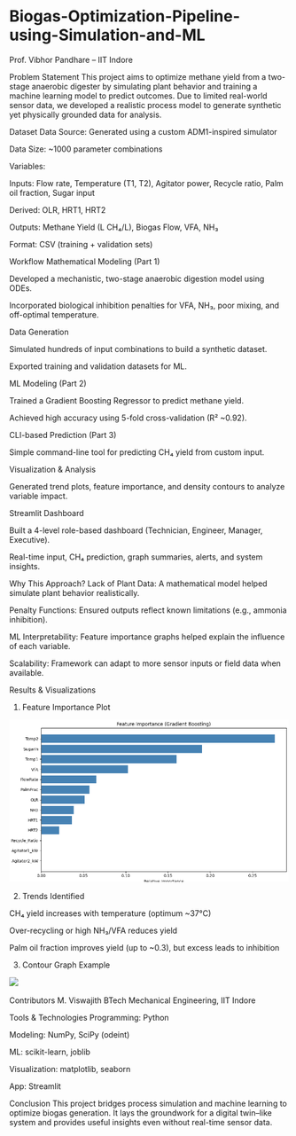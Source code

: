 # Biogas-Optimization-Pipeline-using-Simulation-and-ML
Prof. Vibhor Pandhare – IIT Indore

Problem Statement
This project aims to optimize methane yield from a two-stage anaerobic digester by simulating plant behavior and training a machine learning model to predict outcomes. Due to limited real-world sensor data, we developed a realistic process model to generate synthetic yet physically grounded data for analysis.

Dataset
Data Source: Generated using a custom ADM1-inspired simulator

Data Size: ~1000 parameter combinations

Variables:

Inputs: Flow rate, Temperature (T1, T2), Agitator power, Recycle ratio, Palm oil fraction, Sugar input

Derived: OLR, HRT1, HRT2

Outputs: Methane Yield (L CH₄/L), Biogas Flow, VFA, NH₃

Format: CSV (training + validation sets)

Workflow
Mathematical Modeling (Part 1)

Developed a mechanistic, two-stage anaerobic digestion model using ODEs.

Incorporated biological inhibition penalties for VFA, NH₃, poor mixing, and off-optimal temperature.

Data Generation

Simulated hundreds of input combinations to build a synthetic dataset.

Exported training and validation datasets for ML.

ML Modeling (Part 2)

Trained a Gradient Boosting Regressor to predict methane yield.

Achieved high accuracy using 5-fold cross-validation (R² ~0.92).

CLI-based Prediction (Part 3)

Simple command-line tool for predicting CH₄ yield from custom input.

Visualization & Analysis

Generated trend plots, feature importance, and density contours to analyze variable impact.

Streamlit Dashboard

Built a 4-level role-based dashboard (Technician, Engineer, Manager, Executive).

Real-time input, CH₄ prediction, graph summaries, alerts, and system insights.

Why This Approach?
Lack of Plant Data: A mathematical model helped simulate plant behavior realistically.

Penalty Functions: Ensured outputs reflect known limitations (e.g., ammonia inhibition).

ML Interpretability: Feature importance graphs helped explain the influence of each variable.

Scalability: Framework can adapt to more sensor inputs or field data when available.

Results & Visualizations
1. Feature Importance Plot
<img src="feature_importance.png" width="600"/>

2. Trends Identified

CH₄ yield increases with temperature (optimum ~37°C)

Over-recycling or high NH₃/VFA reduces yield

Palm oil fraction improves yield (up to ~0.3), but excess leads to inhibition

3. Contour Graph Example
<img src="contour_plot.png" width="600"/>

Contributors
M. Viswajith
BTech Mechanical Engineering, IIT Indore

Tools & Technologies
Programming: Python

Modeling: NumPy, SciPy (odeint)

ML: scikit-learn, joblib

Visualization: matplotlib, seaborn

App: Streamlit

Conclusion
This project bridges process simulation and machine learning to optimize biogas generation. It lays the groundwork for a digital twin–like system and provides useful insights even without real-time sensor data.

